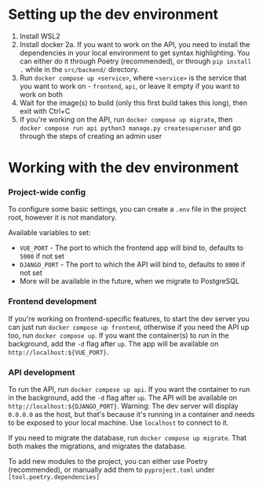 # Setting up the dev environment

1. Install WSL2
2. Install docker
   2a. If you want to work on the API, you need to install the dependencies in your local environment to get syntax highlighting. You can either do it through Poetry (recommended), or through `pip install .` while in the `src/backend/` directory.
3. Run `docker compose up <service>`, where `<service>` is the service that you want to work on - `frontend`, `api`, or leave it empty if you want to work on both
4. Wait for the image(s) to build (only this first build takes this long), then exit with Ctrl+C
5. If you're working on the API, run `docker compose up migrate`, then `docker compose run api python3 manage.py createsuperuser` and go through the steps of creating an admin user

# Working with the dev environment

### Project-wide config

To configure some basic settings, you can create a `.env` file in the project root, however it is not mandatory.

Available variables to set:

- `VUE_PORT` - The port to which the frontend app will bind to, defaults to `5000` if not set
- `DJANGO_PORT` - The port to which the API will bind to, defaults to `8000` if not set
- More will be available in the future, when we migrate to PostgreSQL

### Frontend development

If you're working on frontend-specific features, to start the dev server you can just run `docker compose up frontend`, otherwise if you need the API up too, run `docker compose up`. If you want the container(s) to run in the background, add the `-d` flag after `up`. The app will be available on `http://localhost:${VUE_PORT}`.

### API development

To run the API, run `docker compose up api`. If you want the container to run in the background, add the `-d` flag after `up`. The API will be available on `http://localhost:${DJANGO_PORT}`. Warning: The dev server will display `0.0.0.0` as the host, but that's because it's running in a container and needs to be exposed to your local machine. Use `localhost` to connect to it.

If you need to migrate the database, run `docker compose up migrate`. That both makes the migrations, and migrates the database.

To add new modules to the project, you can either use Poetry (recommended), or manually add them to `pyproject.toml` under `[tool.poetry.dependencies]`
